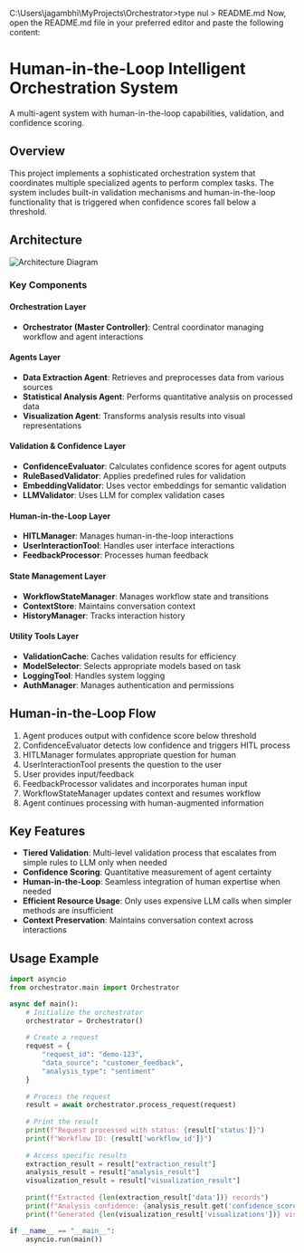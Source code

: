 C:\Users\jagambhi\MyProjects\Orchestrator>type nul > README.md
Now, open the README.md file in your preferred editor and paste the following content:

# Human-in-the-Loop Intelligent Orchestration System

A multi-agent system with human-in-the-loop capabilities, validation, and confidence scoring.

## Overview

This project implements a sophisticated orchestration system that coordinates multiple specialized agents to perform complex tasks. The system includes built-in validation mechanisms and human-in-the-loop functionality that is triggered when confidence scores fall below a threshold.

## Architecture

![Architecture Diagram](https://via.placeholder.com/800x400?text=Architecture+Diagram)

### Key Components

#### Orchestration Layer
- **Orchestrator (Master Controller)**: Central coordinator managing workflow and agent interactions

#### Agents Layer
- **Data Extraction Agent**: Retrieves and preprocesses data from various sources
- **Statistical Analysis Agent**: Performs quantitative analysis on processed data
- **Visualization Agent**: Transforms analysis results into visual representations

#### Validation & Confidence Layer
- **ConfidenceEvaluator**: Calculates confidence scores for agent outputs
- **RuleBasedValidator**: Applies predefined rules for validation
- **EmbeddingValidator**: Uses vector embeddings for semantic validation
- **LLMValidator**: Uses LLM for complex validation cases

#### Human-in-the-Loop Layer
- **HITLManager**: Manages human-in-the-loop interactions
- **UserInteractionTool**: Handles user interface interactions
- **FeedbackProcessor**: Processes human feedback

#### State Management Layer
- **WorkflowStateManager**: Manages workflow state and transitions
- **ContextStore**: Maintains conversation context
- **HistoryManager**: Tracks interaction history

#### Utility Tools Layer
- **ValidationCache**: Caches validation results for efficiency
- **ModelSelector**: Selects appropriate models based on task
- **LoggingTool**: Handles system logging
- **AuthManager**: Manages authentication and permissions

## Human-in-the-Loop Flow

1. Agent produces output with confidence score below threshold
2. ConfidenceEvaluator detects low confidence and triggers HITL process
3. HITLManager formulates appropriate question for human
4. UserInteractionTool presents the question to the user
5. User provides input/feedback
6. FeedbackProcessor validates and incorporates human input
7. WorkflowStateManager updates context and resumes workflow
8. Agent continues processing with human-augmented information

## Key Features

- **Tiered Validation**: Multi-level validation process that escalates from simple rules to LLM only when needed
- **Confidence Scoring**: Quantitative measurement of agent certainty
- **Human-in-the-Loop**: Seamless integration of human expertise when needed
- **Efficient Resource Usage**: Only uses expensive LLM calls when simpler methods are insufficient
- **Context Preservation**: Maintains conversation context across interactions

## Usage Example

```python
import asyncio
from orchestrator.main import Orchestrator

async def main():
    # Initialize the orchestrator
    orchestrator = Orchestrator()
    
    # Create a request
    request = {
        "request_id": "demo-123",
        "data_source": "customer_feedback",
        "analysis_type": "sentiment"
    }
    
    # Process the request
    result = await orchestrator.process_request(request)
    
    # Print the result
    print(f"Request processed with status: {result['status']}")
    print(f"Workflow ID: {result['workflow_id']}")
    
    # Access specific results
    extraction_result = result["extraction_result"]
    analysis_result = result["analysis_result"]
    visualization_result = result["visualization_result"]
    
    print(f"Extracted {len(extraction_result['data'])} records")
    print(f"Analysis confidence: {analysis_result.get('confidence_score', 'N/A')}")
    print(f"Generated {len(visualization_result['visualizations'])} visualizations")

if __name__ == "__main__":
    asyncio.run(main())



